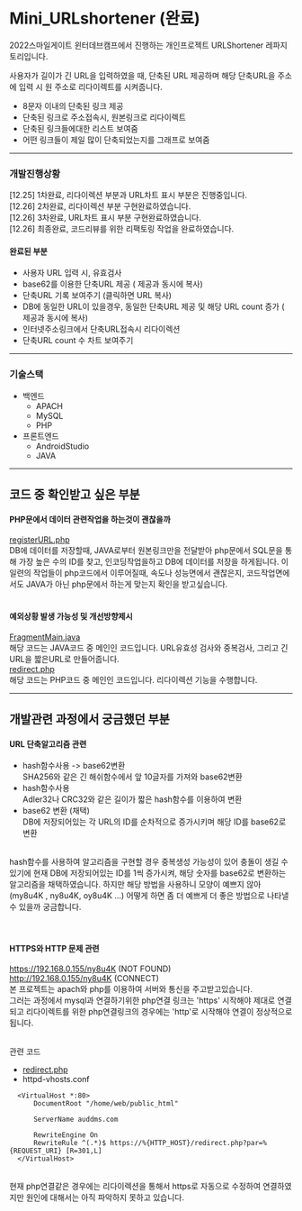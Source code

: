 # Mini_URLshortener (완료)
2022스마일게이트 윈터데브캠프에서 진행하는 개인프로젝트 URLShortener  레파지토리입니다.

사용자가 길이가 긴 URL을 입력하였을 때, 단축된 URL 제공하며 해당 단축URL을 주소에 입력 시 원 주소로 리다이렉트를 시켜줍니다.

- 8문자 이내의 단축된 링크 제공
- 단축된 링크로 주소접속시, 원본링크로 리다이렉트
- 단축된 링크들에대한 리스트 보여줌
- 어떤 링크들이 제일 많이 단축되었는지를 그래프로 보여줌


*********
### 개발진행상황
[12.25] 1차완료, 리다이렉션 부분과 URL차트 표시 부분은 진행중입니다.
<br>[12.26] 2차완료, 리다이렉션 부분 구현완료하였습니다.
<br>[12.26] 3차완료, URL차트 표시 부분 구현완료하였습니다.
<br>[12.26] 최종완료, 코드리뷰를 위한 리팩토링 작업을 완료하였습니다.

#### 완료된 부분
- 사용자 URL 입력 시, 유효검사
- base62를 이용한 단축URL 제공 ( 제공과 동시에 복사)
- 단축URL 기록 보여주기 (클릭하면 URL 복사)
- DB에 동일한 URL이 있을경우, 동일한 단축URL 제공 및 해당 URL count 증가 ( 제공과 동시에 복사)
- 인터넷주소링크에서 단축URL접속시 리다이렉션
- 단축URL count 수 차트 보여주기


*********
### 기술스택
- 백엔드
  - APACH
  - MySQL
  - PHP
- 프론트엔드
  - AndroidStudio
  - JAVA
*********
## 코드 중 확인받고 싶은 부분
#### PHP문에서 데이터 관련작업을 하는것이 괜찮을까
[registerURL.php](https://github.com/Wise-eun/Mini_URLshortener/blob/main/php/registerURL.php)
<br>DB에 데이터를 저장할때, JAVA로부터 원본링크만을 전달받아 php문에서 SQL문을 통해 가장 높은 수의 ID를 찾고, 인코딩작업을하고 DB에 데이터를 저장을 하게됩니다. 
이 일련의 작업들이 php코드에서 이루어질때, 속도나 성능면에서 괜찮은지, 코드작업면에서도 JAVA가 아닌 php문에서 하는게 맞는지 확인을 받고싶습니다.
<br><br>
#### 예외상황 발생 가능성 및 개선방향제시
[FragmentMain.java](https://github.com/Wise-eun/Mini_URLshortener/blob/main/app/src/main/java/com/example/sgdevcmap_urlshortener/FragmentMain.java)
<br>해당 코드는 JAVA코드 중 메인인 코드입니다. URL유효성 검사와 중복검사, 그리고 긴URL을 짧은URL로 만들어줍니다.
<br>[redirect.php](https://github.com/Wise-eun/Mini_URLshortener/blob/main/php/redirect.php)
<br>해당 코드는 PHP코드 중 메인인 코드입니다. 리다이렉션 기능을 수행합니다.
*********

## 개발관련 과정에서 궁금했던 부분 

#### URL 단축알고리즘 관련
- hash함수사용 -> base62변환
<br>SHA256와 같은 긴 해쉬함수에서 앞 10글자를 가져와 base62변환
- hash함수사용 
<br>Adler32나 CRC32와 같은 길이가 짧은 hash함수를 이용하여 변환
- base62 변환 (채택)
<br>DB에 저장되어있는 각 URL의 ID를 순차적으로 증가시키며 해당 ID를 base62로 변환

<br>hash함수를 사용하여 알고리즘을 구현할 경우 중복생성 가능성이 있어 충돌이 생길 수 있기에  현재 DB에 저장되어있는 ID를 1씩 증가시켜, 해당 숫자를 base62로 변환하는 알고리즘을 채택하였습니다. 하지만 해당 방법을 사용하니 모양이 예쁘지 않아 (my8u4K , ny8u4K, oy8u4K ...)  어떻게 하면 좀 더 예쁘게 더 좋은 방법으로 나타낼 수 있을까 궁금합니다.
<br>
<br><br>
#### HTTPS와 HTTP 문제 관련
https://192.168.0.155/ny8u4K (NOT FOUND)
<br>http://192.168.0.155/ny8u4K (CONNECT)
<br>본 프로젝트는 apach와 php를 이용하여 서버와 통신을 주고받고있습니다.
<br>그러는 과정에서 mysql과 연결하기위한 php연결 링크는 'https' 시작해야 제대로 연결되고 리다이렉트를 위한 php연결링크의 경우에는 'http'로 시작해야 연결이 정상적으로 됩니다.

<br>관련 코드
- [redirect.php](https://github.com/Wise-eun/Mini_URLshortener/blob/main/php/redirect.php)
- httpd-vhosts.conf
```
  <VirtualHost *:80>
      DocumentRoot "/home/web/public_html"
 
      ServerName auddms.com

      RewriteEngine On
      RewriteRule ^(.*)$ https://%{HTTP_HOST}/redirect.php?par=%{REQUEST_URI} [R=301,L]
  </VirtualHost>
```
<br>현재 php연결같은 경우에는 리다이렉션을 통해서 https로 자동으로 수정하여 연결하였지만 원인에 대해서는 아직 파악하지 못하고 있습니다. 
